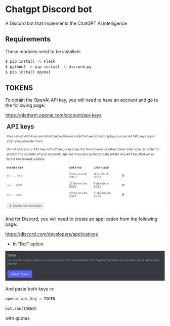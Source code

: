 
# Chatgpt Discord bot

A Discord bot that implements the ChatGPT AI intelligence



## Requirements

These modules need to be installed:

```bash
$ pip install -U Flask
$ python3 -m pip install -U discord.py
$ pip install openai
```
    
## TOKENS
To obtain the OpenAI API key, you will need to have an account and go to the following page:

https://platform.openai.com/account/api-keys

![alt openaikey](https://github.com/AguuZzz/ChatGPT-DiscordBot/blob/main/screenshot2.png?raw=true)

And for Discord, you will need to create an application from the following page:

https://discord.com/developers/applications

- In "Bot" option 

![alt discordkey](https://github.com/AguuZzz/ChatGPT-DiscordBot/blob/main/screenshot.png?raw=true)

And paste both keys in:

```PYTHON
openai.api_key = TOKEN
```

```PYTHON
bot.run(TOKEN)
```
with quotes
